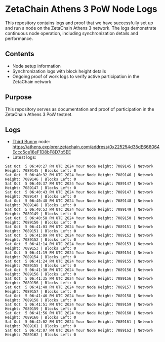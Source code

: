 # ZetaChain Athens 3 PoW Node Logs
This repository contains logs and proof that we have successfully set up and run a node on the ZetaChain Athens 3 network. The logs demonstrate continuous node operation, including synchronization details and performance.

## Contents
- Node setup information
- Synchronization logs with block height details
- Ongoing proof of work logs to verify active participation in the ZetaChain network

## Purpose
This repository serves as documentation and proof of participation in the ZetaChain Athens 3 PoW testnet.

## Logs

- [Third Bunny](https://thirdbunny.xyz/) node: https://athens.explorer.zetachain.com/address/0x225254d35dE666064Eccc5ce16eF1D8bF8D7b5EE
- Latest logs:
```
Sat Oct  5 06:40:27 PM UTC 2024 Your Node Height: 7089145 | Network Height: 7089145 | Blocks Left: 0
Sat Oct  5 06:40:32 PM UTC 2024 Your Node Height: 7089146 | Network Height: 7089146 | Blocks Left: 0
Sat Oct  5 06:40:37 PM UTC 2024 Your Node Height: 7089147 | Network Height: 7089147 | Blocks Left: 0
Sat Oct  5 06:40:43 PM UTC 2024 Your Node Height: 7089147 | Network Height: 7089147 | Blocks Left: 0
Sat Oct  5 06:40:48 PM UTC 2024 Your Node Height: 7089148 | Network Height: 7089148 | Blocks Left: 0
Sat Oct  5 06:40:53 PM UTC 2024 Your Node Height: 7089149 | Network Height: 7089149 | Blocks Left: 0
Sat Oct  5 06:40:58 PM UTC 2024 Your Node Height: 7089150 | Network Height: 7089150 | Blocks Left: 0
Sat Oct  5 06:41:03 PM UTC 2024 Your Node Height: 7089151 | Network Height: 7089151 | Blocks Left: 0
Sat Oct  5 06:41:09 PM UTC 2024 Your Node Height: 7089152 | Network Height: 7089152 | Blocks Left: 0
Sat Oct  5 06:41:14 PM UTC 2024 Your Node Height: 7089153 | Network Height: 7089153 | Blocks Left: 0
Sat Oct  5 06:41:19 PM UTC 2024 Your Node Height: 7089154 | Network Height: 7089154 | Blocks Left: 0
Sat Oct  5 06:41:24 PM UTC 2024 Your Node Height: 7089155 | Network Height: 7089155 | Blocks Left: 0
Sat Oct  5 06:41:30 PM UTC 2024 Your Node Height: 7089156 | Network Height: 7089156 | Blocks Left: 0
Sat Oct  5 06:41:35 PM UTC 2024 Your Node Height: 7089156 | Network Height: 7089156 | Blocks Left: 0
Sat Oct  5 06:41:40 PM UTC 2024 Your Node Height: 7089157 | Network Height: 7089157 | Blocks Left: 0
Sat Oct  5 06:41:46 PM UTC 2024 Your Node Height: 7089158 | Network Height: 7089158 | Blocks Left: 0
Sat Oct  5 06:41:51 PM UTC 2024 Your Node Height: 7089159 | Network Height: 7089159 | Blocks Left: 0
Sat Oct  5 06:41:56 PM UTC 2024 Your Node Height: 7089160 | Network Height: 7089160 | Blocks Left: 0
Sat Oct  5 06:42:02 PM UTC 2024 Your Node Height: 7089161 | Network Height: 7089161 | Blocks Left: 0
Sat Oct  5 06:42:07 PM UTC 2024 Your Node Height: 7089162 | Network Height: 7089162 | Blocks Left: 0
```

